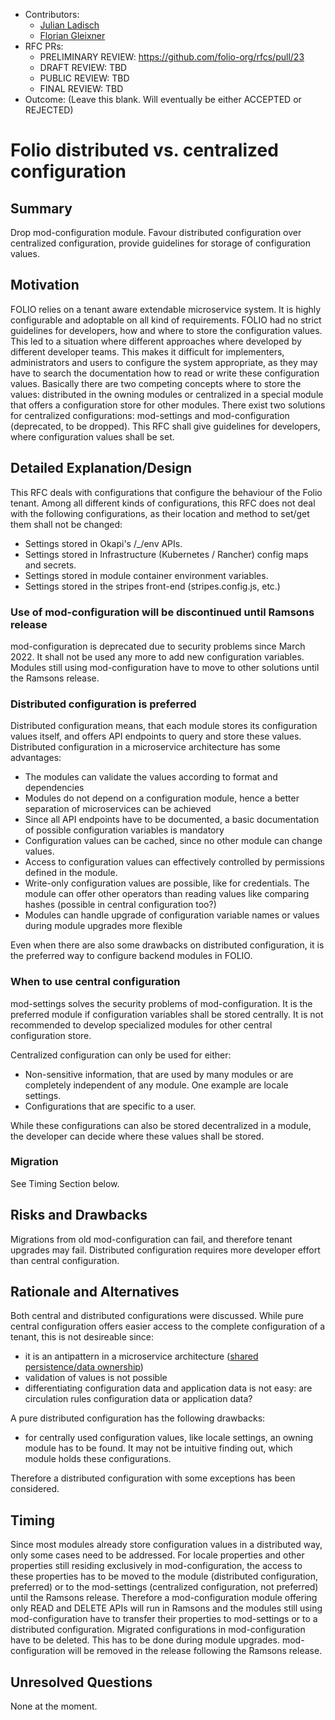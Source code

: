 - Contributors:
  - [Julian Ladisch](julian.ladisch@gbv.de)
  - [Florian Gleixner](Florian.Gleixner@lrz.de)
- RFC PRs: 
  - PRELIMINARY REVIEW: https://github.com/folio-org/rfcs/pull/23
  - DRAFT REVIEW: TBD
  - PUBLIC REVIEW: TBD
  - FINAL REVIEW: TBD
- Outcome: (Leave this blank.  Will eventually be either ACCEPTED or REJECTED)


# Folio distributed vs. centralized configuration

## Summary

Drop mod-configuration module. Favour distributed configuration over centralized configuration, provide guidelines for storage of configuration values.

## Motivation

FOLIO relies on a tenant aware extendable microservice system. It is highly configurable and adoptable on all kind of requirements. FOLIO had no strict guidelines for developers, how and where to store the configuration values. This led to a situation where different approaches where developed by different developer teams.
This makes it difficult for implementers, administrators and users to configure the system appropriate, as they may have to search the documentation how to read or write these configuration values.
Basically there are two competing concepts where to store the values: distributed in the owning modules or centralized in a special module that offers a configuration store for other modules. There exist two solutions for centralized configurations: mod-settings and mod-configuration (deprecated, to be dropped).
This RFC shall give guidelines for developers, where configuration values shall be set.

## Detailed Explanation/Design

This RFC deals with configurations that configure the behaviour of the Folio tenant. Among all different kinds of configurations, this RFC does not deal with the following configurations, as their location and method to set/get them shall not be changed:

* Settings stored in Okapi's /_/env APIs.
* Settings stored in Infrastructure (Kubernetes / Rancher) config maps and secrets.
* Settings stored in module container environment variables.
* Settings stored in the stripes front-end (stripes.config.js, etc.)

### Use of mod-configuration will be discontinued until Ramsons release

mod-configuration is deprecated due to security problems since March 2022. It shall not be used any more to add new configuration variables. Modules still using mod-configuration have to move to other solutions until the Ramsons release.

### Distributed configuration is preferred

Distributed configuration means, that each module stores its configuration values itself, and offers API endpoints to query and store these values. Distributed configuration in a microservice architecture has some advantages:

* The modules can validate the values according to format and dependencies
* Modules do not depend on a configuration module, hence a better separation of microservices can be achieved
* Since all API endpoints have to be documented, a basic documentation of possible configuration variables is mandatory
* Configuration values can be cached, since no other module can change values.
* Access to configuration values can effectively controlled by permissions defined in the module.
* Write-only configuration values are possible, like for credentials. The module can offer other operators than reading values like comparing hashes (possible in central configuration too?)
* Modules can handle upgrade of configuration variable names or values during module upgrades more flexible

Even when there are also some drawbacks on distributed configuration, it is the preferred way to configure backend modules in FOLIO.

### When to use central configuration

mod-settings solves the security problems of mod-configuration. It is the preferred module if configuration variables shall be stored centrally. It is not recommended to develop specialized modules for other central configuration store.

Centralized configuration can only be used for either:

* Non-sensitive information, that are used by many modules or are completely independent of any module. One example are locale settings.
* Configurations that are specific to a user.

While these configurations can also be stored decentralized in a module, the developer can decide where these values shall be stored.

### Migration

See Timing Section below.

## Risks and Drawbacks

Migrations from old mod-configuration can fail, and therefore tenant upgrades may fail.
Distributed configuration requires more developer effort than central configuration.

## Rationale and Alternatives

Both central and distributed configurations were discussed. 
While pure central configuration offers easier access to the complete configuration of a tenant, this is not desireable since:
* it is an antipattern in a microservice architecture ([shared persistence/data ownership](https://arxiv.org/ftp/arxiv/papers/1908/1908.04101.pdf))
* validation of values is not possible
* differentiating configuration data and application data is not easy: are circulation rules configuration data or application data?

A pure distributed configuration has the following drawbacks:
* for centrally used configuration values, like locale settings, an owning module has to be found. It may not be intuitive finding out, which module holds these configurations.

Therefore a distributed configuration with some exceptions has been considered.

## Timing

Since most modules already store configuration values in a distributed way, only some cases need to be addressed.
For locale properties and other properties still residing exclusively in mod-configuration, the access to these properties has to be moved to the module (distributed configuration, preferred) or to the mod-settings (centralized configuration, not preferred) until the Ramsons release. Therefore a mod-configuration module offering only READ and DELETE APIs will run in Ramsons and the modules still using mod-configuration have to transfer their properties to mod-settings or to a distributed configuration. Migrated configurations in mod-configuration have to be deleted. This has to be done during module upgrades.
mod-configuration will be removed in the release following the Ramsons release.

## Unresolved Questions

None at the moment.
